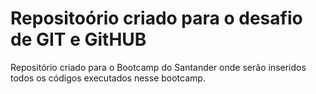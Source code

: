 # Repositoório criado para o desafio de GIT e GitHUB


 Repositório criado para o Bootcamp do Santander onde serão inseridos todos os códigos executados nesse bootcamp.
